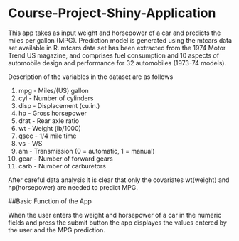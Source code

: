 # Course-Project-Shiny-Application

This app takes as input weight and horsepower of a car and predicts the miles per gallon (MPG). Prediction model is generated using the mtcars data set available in R. mtcars data set has been extracted from the 1974 Motor Trend US magazine, and comprises fuel consumption and 10 aspects of automobile design and performance for 32 automobiles (1973-74 models).

Description of the variables in the dataset are as follows

1. mpg	- Miles/(US) gallon 
2. cyl	- Number of cylinders 
3. disp	- Displacement (cu.in.) 
4. hp	- Gross horsepower 
5. drat	- Rear axle ratio 
6. wt	- Weight (lb/1000) 
7. qsec	- 1/4 mile time 
8. vs	- V/S 
9. am	- Transmission (0 = automatic, 1 = manual) 
10. gear	- Number of forward gears 
11. carb	- Number of carburetors 

After careful data analysis it is clear that only the covariates wt(weight) and hp(horsepower) are needed to predict MPG.

##Basic Function of the App

When the user enters the weight and horsepower of a car in the numeric fields and press the submit button the app displayes the values entered by the user and the MPG prediction.

